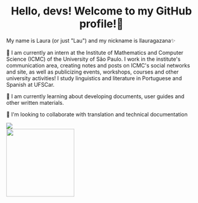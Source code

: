 <h1 align="center"> Hello, devs! Welcome to my GitHub profile!👋 </h1>
My name is Laura (or just "Lau") and my nickname is llauragazana✨

🔭 I am currently an intern at the Institute of Mathematics and Computer Science (ICMC) of the University of São Paulo. I work in the institute's communication area, creating notes and posts on ICMC's social networks and site, as well as publicizing events, workshops, courses and other university activities!
I study linguistics and literature in Portuguese and Spanish at UFSCar.

🌱 I am currently learning about developing documents, user guides and other written materials.

👯 I'm looking to collaborate with translation and technical documentation

<div> <a href="[https://www.linkedin.com/in/laura-gazana-a50032150/]" target="_blank"><img src="https://img.shields.io/badge/-LinkedIn-%230077B5?style=for-the-badge&logo=linkedin&logoColor=white" target="_blank"></a> </div>

<div>
<a href="https://github.com/llauragazana">
<img height="180em" src="https://github-readme-stats.vercel.app/api?username=llauragazana&show_icons=true&theme=dracula&include_all_commits=true&count_private=true"/>
</div>


